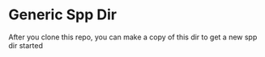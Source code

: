 # Generic Spp Dir

After you clone this repo, you can make a copy of this dir to get a new spp dir started
